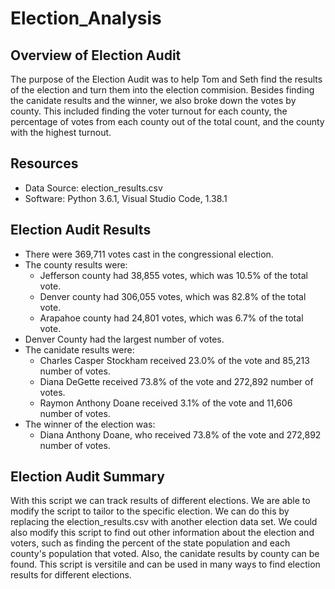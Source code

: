 # Election_Analysis

## Overview of Election Audit
The purpose of the Election Audit was to help Tom and Seth find the results of the election and turn them into the election commision.  Besides finding the canidate results and the winner, we also broke down the votes by county.  This included finding the voter turnout for each county, the percentage of votes from each county out of the total count, and the county with the highest turnout.  

## Resources
- Data Source: election_results.csv
- Software: Python 3.6.1, Visual Studio Code, 1.38.1

## Election Audit Results
- There were 369,711 votes cast in the congressional election.
- The county results were:
    - Jefferson county had 38,855 votes, which was 10.5% of the total vote.
    - Denver county had 306,055 votes, which was 82.8% of the total vote.
    - Arapahoe county had 24,801 votes, which was 6.7% of the total vote.
- Denver County had the largest number of votes.
-  The canidate results were:
    - Charles Casper Stockham received 23.0% of the vote and 85,213 number of votes.
    - Diana DeGette received 73.8% of the vote and 272,892 number of votes.
    - Raymon Anthony Doane received 3.1% of the vote and 11,606 number of votes.
-  The winner of the election was:
    -  Diana Anthony Doane, who received 73.8% of the vote and 272,892 number of votes.
    
## Election Audit Summary 
With this script we can track results of different elections.  We are able to modify the script to tailor to the specific election. We can do this by replacing the election_results.csv with another election data set.  We could also modify this script to find out other information about the election and voters, such as finding the percent of the state population and each county's population that voted. Also, the canidate results by county can be found.  This script is versitile and can be used in many ways to find election results for different elections. 

    

